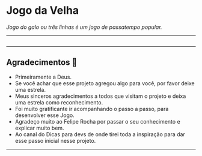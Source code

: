# Jogo da Velha
 *Jogo do galo ou três linhas é um jogo de passatempo popular.*

***

<div align="center">
<img  src=""><br>
</div>

***
## Agradecimentos :clap:

* Primeiramente a Deus. 
* Se você achar que esse projeto agregou algo para você, por favor deixe uma estrela.
* Meus sinceros agradecimentos a todos que visitam o projeto e deixa uma estrela como reconhecimento.
* Foi muito gratificante ir acompanhando o passo a passo, para desenvolver esse Jogo.
* Agradeço muito ao Felipe Rocha por passar o seu conhecimento e explicar muito bem.
* Ao canal do Dicas para devs de onde tirei toda a inspiração para dar esse passo inicial nesse projeto.

***
